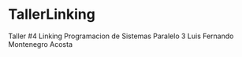 # TallerLinking
Taller #4 Linking Programacion de Sistemas Paralelo 3 Luis Fernando Montenegro Acosta
